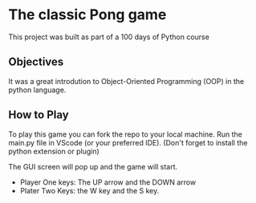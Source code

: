 # The classic Pong game
This project was built as part of a 100 days of Python course

## Objectives
It was a great introdution to Object-Oriented Programming (OOP) in the python language. 

## How to Play
To play this game you can fork the repo to your local machine. Run the main.py file in VScode (or your preferred IDE).
(Don't forget to install the python extension or plugin)

The GUI screen will pop up and the game will start.

- Player One keys: The UP arrow and the DOWN arrow
- Plater Two Keys: the W key and the S key.
